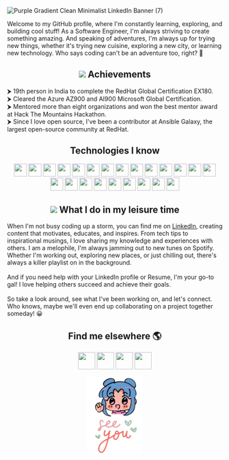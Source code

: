
<!--
**yadvi12/yadvi12** is a ✨ _special_ ✨ repository because its `README.md` (this file) appears on your GitHub profile.

Here are some ideas to get you started:

- 🔭 I’m currently working on ...
- 🌱 I’m currently learning ...
- 👯 I’m looking to collaborate on ...
- 🤔 I’m looking for help with ...
- 💬 Ask me about ...

- 📫 How to reach me: ...
- 😄 Pronouns: ...
- ⚡ Fun fact: ...
-->
<!-- 
## So glad to see you here...AGAIN :)!  <img src="https://raw.githubusercontent.com/MartinHeinz/MartinHeinz/master/wave.gif" width="30px">-->
<!-- <h2 align="center"> So glad to see you here...AGAIN ;)! </h2>
 -->
 
<!-- ![jd](https://user-images.githubusercontent.com/60046892/162618941-4e8a25f0-3d1d-49db-b577-7d0391a2a1ac.PNG) -->
<!-- 

![jjjso](https://user-images.githubusercontent.com/60046892/162618347-c36f135b-075c-46bc-9099-c2a11abdb03f.PNG)
 -->

<!-- ![newh](https://user-images.githubusercontent.com/60046892/162619027-76a4af50-c6e6-4091-bb95-cc0de9136558.PNG) -->
<!-- ![Purple Gradient Clean Minimalist LinkedIn Banner](https://user-images.githubusercontent.com/60046892/170875185-f8b86ed4-0220-4ef6-9564-71977749057d.png) -->
<!-- ![Purple Gradient Clean Minimalist LinkedIn Banner (1)](https://user-images.githubusercontent.com/60046892/170875375-cec935b9-f8e5-4c5c-82ab-44c4737c8632.png) -->
<!-- ![Purple Gradient Clean Minimalist LinkedIn Banner (3)](https://user-images.githubusercontent.com/60046892/170883313-ae10a51f-77ff-4a9a-8b6d-1bfae7269887.gif) -->
<!--![Purple Gradient Clean Minimalist LinkedIn Banner (5)](https://user-images.githubusercontent.com/60046892/171798246-34ebb8a1-44ac-4c73-8c49-705a19ef0326.gif)-->
<!-- ![Copy of Purple Gradient Clean Minimalist LinkedIn Banner](https://user-images.githubusercontent.com/60046892/170884108-71ccbd46-7298-44b2-b518-d933193f494e.gif) -->
![Purple Gradient Clean Minimalist LinkedIn Banner (7)](https://user-images.githubusercontent.com/60046892/193510400-fba298e4-4083-4751-9283-0d7fb1401ee6.gif)


Welcome to my GitHub profile, where I'm constantly learning, exploring, and building cool stuff! As a Software Engineer, I'm always striving to create something amazing. And speaking of adventures, I'm always up for trying new things, whether it's trying new cuisine, exploring a new city, or learning new technology. Who says coding can't be an adventure too, right? 🚀

<!-- <div align = "center">
 <img width="50%" height="50%" src="code.gif" alt="">
</div> -->
  
<h2 align="center"><img src="https://emojis.slackmojis.com/emojis/images/1531849430/4246/blob-sunglasses.gif?1531849430" width="40"/> Achievements </h2>

⮞ 19th person in India to complete the RedHat Global Certification EX180.
<br>
⮞ Cleared the Azure AZ900 and AI900 Microsoft Global Certification.
<br> 
⮞ Mentored more than eight organizations and won the best mentor award at Hack The Mountains Hackathon.
<br>
⮞ Since I love open source, I've been a contributor at Ansible Galaxy, the largest open-source community at RedHat.

<!-- ⮞ Got selected as a Research Intern at Polytechnique Montréal, Québec, Canada, as part of the Mitacs Globalink Research Internship 2022. -->
<h2 align="center">Technologies I know</h2> 

<p align="center">
 <img src="https://img.icons8.com/color/50/000000/kubernetes.png" width="30"  height="30"/>
 <img src="https://img.icons8.com/color/48/000000/azure-1.png" width="30"  height="30"/>
 <img src="https://img.icons8.com/color/48/000000/google-cloud.png" width="30"  height="30"/>
 <img src="https://img.icons8.com/color/48/000000/git.png" width="30"  height="30"/>
 <img src="https://img.icons8.com/color/48/000000/c-plus-plus-logo.png" width="30"  height="30"/>
<!--  <img height="32" width="32" src="https://cdn.jsdelivr.net/npm/simple-icons@v3/icons/kubernetes.svg" /> -->
  <img width="30"  height="30" src="https://cdn.jsdelivr.net/npm/simple-icons@v3/icons/terraform.svg" />
 <img src="https://img.icons8.com/color/48/000000/amazon-web-services.png" width="30"  height="30"/>
<!-- <img height="32" width="32" src="https://cdn.jsdelivr.net/npm/simple-icons@v3/icons/amazonaws.svg" /> -->
 <img src="https://img.icons8.com/color/48/000000/jenkins.png" width="30"  height="30"/>
<!--  <img height="32" width="32" src="https://cdn.jsdelivr.net/npm/simple-icons@v3/icons/jenkins.svg" /> -->
 <img src="https://img.icons8.com/dusk/64/000000/docker.png" width="30"  height="30"/>
<!-- <img height="32" width="32" src="https://cdn.jsdelivr.net/npm/simple-icons@v3/icons/docker.svg" /> -->
 <img src="https://img.icons8.com/windows/32/fa314a/redhat.png" width="30"  height="30"/>
<!-- <img height="32" width="32" src="https://cdn.jsdelivr.net/npm/simple-icons@v3/icons/redhat.svg" /> -->
 <img src="https://img.icons8.com/dusk/64/000000/python.png"  width="30"  height="30"/>
<!-- <img height="32" width="32" src="https://cdn.jsdelivr.net/npm/simple-icons@v3/icons/python.svg" /> -->
 <img src="https://img.icons8.com/nolan/64/html-5.png" width="30"  height="30" />
<!--  <img height="32" width="32" src="https://cdn.jsdelivr.net/npm/simple-icons@v3/icons/html5.svg" /> -->
 <img src="https://img.icons8.com/dusk/50/000000/linux.png"  width="30"  height="30" />
<!-- <img height="32" width="32" src="https://cdn.jsdelivr.net/npm/simple-icons@v3/icons/linux.svg" /> -->
 <img src="https://img.icons8.com/dusk/64/000000/css3.png" width="30"  height="30"  />
<!-- <img height="32" width="32" src="https://cdn.jsdelivr.net/npm/simple-icons@v3/icons/css3.svg" /> -->
 <img width="30"  height="30" src="https://cdn.jsdelivr.net/npm/simple-icons@v3/icons/postman.svg" />
 <img src="https://img.icons8.com/dusk/64/000000/github.png" width="30"  height="30" />
<!--  <img height="32" width="32" src="https://cdn.jsdelivr.net/npm/simple-icons@v3/icons/github.svg" /> -->
 <img src="https://img.icons8.com/dusk/64/000000/javascript.png" width="30"  height="30"/>
<!-- <img height="32" width="32" src="https://cdn.jsdelivr.net/npm/simple-icons@v3/icons/javascript.svg" /> -->
<!--  <img height="32" width="32" src="https://cdn.jsdelivr.net/npm/simple-icons@v3/icons/node-dot-js.svg" /> -->
 <img src="https://img.icons8.com/plasticine/100/000000/react.png" width="30"  height="30"/>
<!-- <img height="32" width="32" src="https://cdn.jsdelivr.net/npm/simple-icons@v3/icons/react.svg" /> -->
 <img src="https://img.icons8.com/color/50/000000/mongodb.png" width="30"  height="30"/>
<!-- <img height="32" width="32" src="https://cdn.jsdelivr.net/npm/simple-icons@v3/icons/mongodb.svg" /> -->
<!-- <img height="32" width="32" src="https://cdn.jsdelivr.net/npm/simple-icons@v3/icons/github.svg" /> -->
 <img height="30" width="30" src="https://cdn.jsdelivr.net/npm/simple-icons@v3/icons/virtualbox.svg" />
<!--  <img height="32" width="32" src="https://cdn.jsdelivr.net/npm/simple-icons@v3/icons/c.svg" /> -->
 <img height="30" width="30" src="https://img.icons8.com/color/48/000000/bootstrap.png"/>
<!-- <img height="32" width="32" src="https://cdn.jsdelivr.net/npm/simple-icons@v3/icons/bootstrap.svg" /> -->
 <img height="30" width="30" src="https://img.icons8.com/fluent/48/000000/vmware-workstation-player.png"/>
<!--  <img height="32" width="32" src="https://cdn.jsdelivr.net/npm/simple-icons@v3/icons/vmware.svg" /> -->
 <img height="30" width="30" src="https://img.icons8.com/color/48/000000/ansible.png"/>
<!--   <img height="32" width="32" src="https://cdn.jsdelivr.net/npm/simple-icons@v3/icons/ansible.svg" /> -->
 </p>

<h2 align="center"><img src= "https://user-images.githubusercontent.com/60046892/162620544-420e7cb8-8462-4228-99b8-12ae3de8343b.gif" width="60"/> What I do in my leisure time </h2>

When I'm not busy coding up a storm, you can find me on [LinkedIn](https://www.linkedin.com/in/yadvibhalla1210), creating content that motivates, educates, and inspires. From tech tips to inspirational musings, I love sharing my knowledge and experiences with others. I am a melophile, I'm always jamming out to new tunes on Spotify. Whether I'm working out, exploring new places, or just chilling out, there's always a killer playlist on in the background.
<br> 
<br>
And if you need help with your LinkedIn profile or Resume, I'm your go-to gal! I love helping others succeed and achieve their goals. 
<br> 
<br>
So take a look around, see what I've been working on, and let's connect. Who knows, maybe we'll even end up collaborating on a project together someday! 😀

<!-- ⮞ I am Yadvi and I love Linux. What fascinates me so much about Linux is the fact that Linux is open source and it has gained so much popularity in the corporate world. The spark I was missing ignited the moment I realized the power of open source and code.
 <br>
⮞  I am highly focused and eager to leverage the in-depth knowledge of high-end technical skills like DevOps, Cloud Computing, Big Data, Data Science, and many more to drive success in the technical world.
 <br>
⮞ Although I've worked on the integration of various technologies, my field of expertise lies in Linux, DevOps and, Cloud Computing.
 <br>
⮞ I've also been the mentor at GirlScript Summer of Code and Hack the Mountains Hackathon. 
 <br>
⮞ I've worked as an student ambassador at LinuxWorld Informatics Pvt Ltd and Hack the Mountains because helping others is the best way to help ourselves.
 <br>
⮞ And because I love opensource, I've been a contributor at Ansible Galaxy by building a [Kubernetes cluster using Ansible](https://galaxy.ansible.com/yadvi12/kubernetesmultinodecluster). -->

<!-- <h2 align="center">Stats </h2>

<p>
  <div>
    <a href="https://github.com/denvercoder1/github-readme-streak-stats" title="Go to Source">
      <img align="left" width=380 src="https://github-readme-streak-stats.herokuapp.com/?user=yadvi12&theme=react&border=61dafb&hide_border=true" alt="yadvi bhalla" />
    </a>
    <a href="https://github.com/yadvi12/github-readme-stats" title="Go to Source">
      <img align="right" width=380 src="https://github-readme-stats.vercel.app/api?username=yadvi12&show_icons=true&theme=react&border_color=61dafb&hide_border=true" />
    </a>
  </div>
    </p>
  <br><br><br><br><br><br><br> -->
<!--   <div align=center>
    <a href="https://github.com/yadvi12/github-readme-stats">
      <img width=380 align="left" src="https://github-readme-stats.vercel.app/api/top-langs/?username=yadvi12&hide=c%23,powershell,Mathematica,Ruby,Objective-C,Objective-C%2b%2b,Cuda&title_color=61dafb&text_color=ffffff&icon_color=61dafb&bg_color=20232a&langs_count=8&layout=compact&border_color=61dafb&hide_border=true" />
    </a>
  </div> -->

  

<!--  
## Stats 
  
  
<p>
  
  <img src="https://github-readme-stats.vercel.app/api?username=yadvi12&show_icons=true&theme=nord" alt="stats">
  </p> -->
  
<!--
## Technologies used in my projects:

  <p>
 
  <img src="https://github-readme-stats.vercel.app/api/top-langs/?username=yadvi12&layout=compact)">
  </p> 
  -->
  


  
<!--   ## My Interests:

<p align="center">

  <b>Listening to music</b><br />
  <b>Writing Technical Blogs</b><br />
  <b>Trekking</b><br />
  <b>Cooking</b><br />
  <b>Travelling to new places</b>
<hr> -->

<p align="center">
<!--   <b>Let's connect and chat! Open for collaborations.</b> -->
 <h2 align="center">Find me elsewhere 🌎</h2>


  <p align="center">
    <a href="https://twitter.com/YadviBhalla" alt="Twitter"><img src="https://img.icons8.com/doodle/48/000000/twitter--v1.png" width="40"  height="40"/></a>
<!--    <img src="https://raw.githubusercontent.com/jayehernandez/jayehernandez/3f5402efef9a0ae89211a6e04609558e862ca616/readme/twitter-fill.svg"> -->
    <a href="https://www.linkedin.com/in/yadvibhalla1210" alt="Linkedin"><img src="https://img.icons8.com/doodle/48/000000/linkedin--v2.png" width="40"  height="40"/></a>
<!--    <img src="https://raw.githubusercontent.com/jayehernandez/jayehernandez/3f5402efef9a0ae89211a6e04609558e862ca616/readme/linkedin-fill.svg"> -->
    <a href="https://www.instagram.com/_yadvi_12/" alt="Instagram"><img src="https://img.icons8.com/doodle/50/000000/instagram-new.png" width="40"  height="40"/></a>
<!--   <a href="https://medium.com/@iivday21" alt="Medium"><img src="https://img.icons8.com/color/48/000000/medium-monogram.png" width="40"  height="40"/></a> -->
    <a href="mailto:workwithyadvibhalla@gmail.com" alt="Contact me"><img src="https://img.icons8.com/doodle/48/000000/apple-mail.png" width="40"  height="40"/></a>
<!--    <img src="https://raw.githubusercontent.com/jayehernandez/jayehernandez/3f5402efef9a0ae89211a6e04609558e862ca616/readme/mail-fill.svg"> -->
    
  </p>
</p>
<p align="center">
  <img src="see_you__1_-removebg-preview.png" width="130"  height="180"/>
</p>
